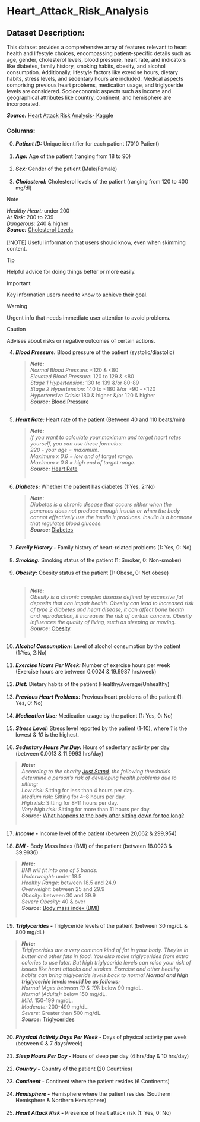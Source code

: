 # Heart_Attack_Risk_Analysis

## Dataset Description:
This dataset provides a comprehensive array of features relevant to heart health and lifestyle choices, encompassing patient-specific details such as age, gender, cholesterol levels, blood pressure, heart rate, and indicators like diabetes, family history, smoking habits, obesity, and alcohol consumption. Additionally, lifestyle factors like exercise hours, dietary habits, stress levels, and sedentary hours are included. Medical aspects comprising previous heart problems, medication usage, and triglyceride levels are considered. Socioeconomic aspects such as income and geographical attributes like country, continent, and hemisphere are incorporated.

***Source:*** [Heart Attack Risk Analysis- Kaggle](https://www.kaggle.com/competitions/heart-attack-risk-analysis/overview)
### Columns:
0. ***Patient ID:*** Unique identifier for each patient (7010 Patient)<br><br>
1. ***Age:*** Age of the patient (ranging from 18 to 90)<br><br>
2. ***Sex:*** Gender of the patient (Male/Female) <br><br>
3. ***Cholesterol:*** Cholesterol levels of the patient (ranging from 120 to 400 mg/dl)<br>
> [!NOTE] 
> _Healthy Heart:_ under 200<br>
> _At Risk:_ 200 to 239<br>
> _Dangerous:_ 240 & higher    
> ***Source:*** [Cholesterol Levels](https://my.clevelandclinic.org/health/articles/11920-cholesterol-numbers-what-do-they-mean) <br><br>
> [!NOTE]
> Useful information that users should know, even when skimming content.

> [!TIP]
> Helpful advice for doing things better or more easily.

> [!IMPORTANT]
> Key information users need to know to achieve their goal.

> [!WARNING]
> Urgent info that needs immediate user attention to avoid problems.

> [!CAUTION]
> Advises about risks or negative outcomes of certain actions.
4. ***Blood Pressure:*** Blood pressure of the patient (systolic/diastolic)<br>
    > ***Note:*** <br>
  _Normal Blood Pressure:_ <120 & <80<br>
  _Elevated Blood Pressure:_ 120 to 129 & <80<br>
  _Stage 1 Hypertension:_ 130 to 139 &/or 80-89<br>
  _Stage 2 Hypertension:_ 140 to <180 &/or >90 - <120<br>
  _Hypertensive Crisis:_ 180 & higher &/or 120 & higher   
  ***Source:*** [Blood Pressure](https://my.clevelandclinic.org/health/diagnostics/17649-blood-pressure) <br><br>
5. ***Heart Rate:*** Heart rate of the patient (Between 40 and 110 beats/min)<br>
    > ***Note:*** <br>
    _If you want to calculate your maximum and target heart rates yourself, you can use these formulas:_ <br>
    _220 - your age = maximum._<br>
    _Maximum x 0.6 = low end of target range._<br>
    _Maximum x 0.8 = high end of target range._<br>
   ***Source:*** [Heart Rate](https://my.clevelandclinic.org/health/diagnostics/heart-rate) <br> <br>
6. ***Diabetes:*** Whether the patient has diabetes (1:Yes, 2:No)<br>
   > ***Note:*** <br>
_Diabetes is a chronic disease that occurs either when the pancreas does not produce enough insulin or when the body cannot effectively use the insulin it produces. Insulin is a hormone that regulates blood glucose._<br>
   ***Source:*** [Diabetes](https://www.who.int/news-room/fact-sheets/detail/diabetes#:~:text=Diabetes%20is%20a%20chronic%20disease,hormone%20that%20regulates%20blood%20glucose.) <br> <br>
7. ***Family History -*** Family history of heart-related problems (1: Yes, 0: No)<br><br>
8. ***Smoking:*** Smoking status of the patient (1: Smoker, 0: Non-smoker)<br><br>
9. ***Obesity:*** Obesity status of the patient (1: Obese, 0: Not obese) <br><br>
   > ***Note:*** <br>
_Obesity is a chronic complex disease defined by excessive fat deposits that can impair health. Obesity can lead to increased risk of type 2 diabetes and heart disease, it can affect bone health and reproduction, it increases the risk of certain cancers. Obesity influences the quality of living, such as sleeping or moving._ <br>
***Source:*** [Obesity](https://www.who.int/news-room/fact-sheets/detail/obesity-and-overweight#:~:text=Obesity%20is%20a%20chronic%20complex,the%20risk%20of%20certain%20cancers.) <br> <br>
10. ***Alcohol Consumption:*** Level of alcohol consumption by the patient (1:Yes, 2:No)<br><br>
11. ***Exercise Hours Per Week:*** Number of exercise hours per week (Exercise hours are between 0.0024 & 19.9987 hrs/week)<br><br>
12. ***Diet:*** Dietary habits of the patient (Healthy/Average/Unhealthy)<br><br>
13. ***Previous Heart Problems:*** Previous heart problems of the patient (1: Yes, 0: No)<br><br>
14. ***Medication Use:*** Medication usage by the patient (1: Yes, 0: No)<br><br>
15. ***Stress Level:*** Stress level reported by the patient (1-10), where _1_ is the lowest & _10_ is the highest.<br><br>
16. ***Sedentary Hours Per Day:*** Hours of sedentary activity per day (between 0.0013 & 11.9993 hrs/day)<br>
   > ***Note:*** <br>
_According to the charity [Just Stand](https://www.juststand.org/the-tools/sitting-time-calculator/), the following thresholds determine a person’s risk of developing health problems due to sitting:_ <br>
_Low risk:_ Sitting for less than 4 hours per day. <br>
_Medium risk:_ Sitting for 4–8 hours per day. <br>
_High risk:_ Sitting for 8–11 hours per day. <br>
_Very high risk:_ Sitting for more than 11 hours per day. <br>
***Source:*** [What happens to the body after sitting down for too long?](https://www.medicalnewstoday.com/articles/sitting-down-all-day#how-long-is-too-long) <br> <br>
17. ***Income -*** Income level of the patient (between 20,062 & 299,954)<br><br>
18. ***BMI -*** Body Mass Index (BMI) of the patient (between 18.0023 & 39.9936)<br>
   > ***Note:*** <br>
_BMI will fit into one of 5 bands:_ <br>
_Underweight:_ under 18.5 <br>
_Healthy Range:_ between 18.5 and 24.9 <br>
_Overweight:_ between 25 and 29.9  <br>
_Obesity:_ between 30 and 39.9 <br>
_Severe Obesity:_ 40 & over <br>
***Source:*** [Body mass index (BMI)](https://www.nhsinform.scot/healthy-living/food-and-nutrition/healthy-eating-and-weight-management/body-mass-index-bmi/#:~:text=between%2018.5%20and%2024.9%20%E2%80%93%20This,is%20described%20as%20severe%20obesity)<br><br>
19. ***Triglycerides -*** Triglyceride levels of the patient (between 30 mg/dL & 800 mg/dL)<br>
   > ***Note:*** <br>
_Triglycerides are a very common kind of fat in your body. They’re in butter and other fats in food. You also make triglycerides from extra calories to use later. But high triglyceride levels can raise your risk of issues like heart attacks and strokes. Exercise and other healthy habits can bring triglyceride levels back to normal.**Normal and high triglyceride levels would be as follows:**_ <br>
_Normal (Ages between 10 & 19):_ below 90 mg/dL. <br>
_Normal (Adults):_ below 150 mg/dL. <br>
_Mild:_ 150-199 mg/dL. <br>
_Moderate:_ 200-499 mg/dL. <br>
_Severe:_ Greater than 500 mg/dL. <br>
***Source:*** [Triglycerides](https://my.clevelandclinic.org/health/articles/11117-triglycerides)<br><br>
20. ***Physical Activity Days Per Week -*** Days of physical activity per week (between 0 & 7 days/week)<br><br>
21. ***Sleep Hours Per Day -*** Hours of sleep per day (4 hrs/day & 10 hrs/day)<br><br>
22. ***Country -*** Country of the patient (20 Countries)<br><br>
23. ***Continent -*** Continent where the patient resides (6 Continents)<br><br>
24. ***Hemisphere -*** Hemisphere where the patient resides (Southern Hemisphere & Northern Hemisphere)<br><br>
25. ***Heart Attack Risk -*** Presence of heart attack risk (1: Yes, 0: No)<br><br>
